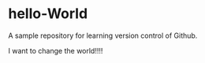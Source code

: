 # hello-World
A sample repository for learning version control of Github.


I want to change the world!!!!
